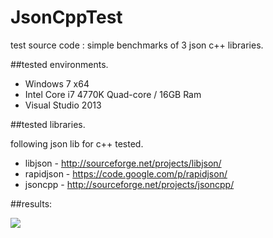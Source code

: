 ﻿JsonCppTest
=====
 test source code : simple benchmarks of 3 json c++ libraries.

##tested environments.

- Windows 7 x64
- Intel Core i7 4770K Quad-core / 16GB Ram
- Visual Studio 2013

##tested libraries.

following json lib for c++ tested.

- libjson - http://sourceforge.net/projects/libjson/
- rapidjson - https://code.google.com/p/rapidjson/
- jsoncpp - http://sourceforge.net/projects/jsoncpp/

##results:

﻿![](https://raw.github.com/icedac/JsonCppTest/master/result.png)
﻿

